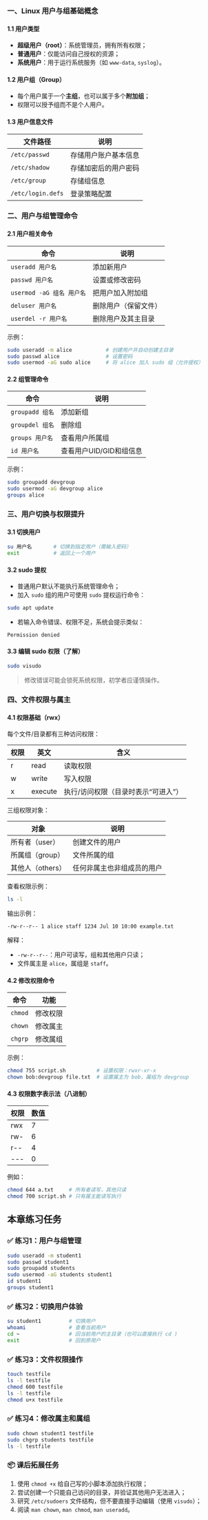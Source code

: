 ### 一、Linux 用户与组基础概念
#### 1.1 用户类型
+ **超级用户（root）**：系统管理员，拥有所有权限；
+ **普通用户**：仅能访问自己授权的资源；
+ **系统用户**：用于运行系统服务（如 `www-data`, `syslog`）。

#### 1.2 用户组（Group）
+ 每个用户属于一个**主组**，也可以属于多个**附加组**；
+ 权限可以授予组而不是个人用户。

#### 1.3 用户信息文件
| 文件路径 | 说明 |
| --- | --- |
| `/etc/passwd` | 存储用户账户基本信息 |
| `/etc/shadow` | 存储加密后的用户密码 |
| `/etc/group` | 存储组信息 |
| `/etc/login.defs` | 登录策略配置 |


### 二、用户与组管理命令
#### 2.1 用户相关命令
| 命令 | 说明 |
| --- | --- |
| `useradd 用户名` | 添加新用户 |
| `passwd 用户名` | 设置或修改密码 |
| `usermod -aG 组名 用户名` | 把用户加入附加组 |
| `deluser 用户名` | 删除用户（保留文件） |
| `userdel -r 用户名` | 删除用户及其主目录 |


示例：

```bash
sudo useradd -m alice           # 创建用户并自动创建主目录
sudo passwd alice               # 设置密码
sudo usermod -aG sudo alice     # 将 alice 加入 sudo 组（允许提权）
```

#### 2.2 组管理命令
| 命令 | 说明 |
| --- | --- |
| `groupadd 组名` | 添加新组 |
| `groupdel 组名` | 删除组 |
| `groups 用户名` | 查看用户所属组 |
| `id 用户名` | 查看用户UID/GID和组信息 |


示例：

```bash
sudo groupadd devgroup
sudo usermod -aG devgroup alice
groups alice
```

### 三、用户切换与权限提升
#### 3.1 切换用户
```bash
su 用户名       # 切换到指定用户（需输入密码）
exit           # 返回上一个用户
```

#### 3.2 sudo 提权
+ 普通用户默认不能执行系统管理命令；
+ 加入 `sudo` 组的用户可使用 `sudo` 提权运行命令：

```bash
sudo apt update
```

+ 若输入命令错误、权限不足，系统会提示类似：

```plain
Permission denied
```

#### 3.3 编辑 sudo 权限（了解）
```bash
sudo visudo
```

> 修改错误可能会锁死系统权限，初学者应谨慎操作。
>

### 四、文件权限与属主
#### 4.1 权限基础（rwx）
每个文件/目录都有三种访问权限：

| 权限 | 英文 | 含义 |
| --- | --- | --- |
| r | read | 读取权限 |
| w | write | 写入权限 |
| x | execute | 执行/访问权限（目录时表示“可进入”） |


三组权限对象：

| 对象 | 说明 |
| --- | --- |
| 所有者（user） | 创建文件的用户 |
| 所属组（group） | 文件所属的组 |
| 其他人（others） | 任何非属主也非组成员的用户 |


查看权限示例：

```bash
ls -l
```

输出示例：

```plain
-rw-r--r-- 1 alice staff 1234 Jul 10 10:00 example.txt
```

解释：

+ `-rw-r--r--`：用户可读写，组和其他用户只读；
+ 文件属主是 `alice`，属组是 `staff`。

#### 4.2 修改权限命令
| 命令 | 功能 |
| --- | --- |
| `chmod` | 修改权限 |
| `chown` | 修改属主 |
| `chgrp` | 修改属组 |


示例：

```bash
chmod 755 script.sh          # 设置权限：rwxr-xr-x
chown bob:devgroup file.txt  # 设置属主为 bob，属组为 devgroup
```

#### 4.3 权限数字表示法（八进制）
| 权限 | 数值 |
| --- | --- |
| rwx | 7 |
| rw- | 6 |
| r-- | 4 |
| --- | 0 |


例如：

```bash
chmod 644 a.txt     # 所有者读写，其他只读
chmod 700 script.sh # 只有属主能读写执行
```

## 本章练习任务
### ✅ 练习1：用户与组管理
```bash
sudo useradd -m student1
sudo passwd student1
sudo groupadd students
sudo usermod -aG students student1
id student1
groups student1
```

### ✅ 练习2：切换用户体验
```bash
su student1         # 切换用户
whoami              # 查看当前用户
cd ~                # 回当前用户的主目录（也可以直接执行 cd )
exit                # 回到原用户
```

### ✅ 练习3：文件权限操作
```bash
touch testfile
ls -l testfile
chmod 600 testfile
ls -l testfile
chmod u+x testfile
```

### ✅ 练习4：修改属主和属组
```bash
sudo chown student1 testfile
sudo chgrp students testfile
ls -l testfile
```

### 📦 课后拓展任务
1. 使用 `chmod +x` 给自己写的小脚本添加执行权限；
2. 尝试创建一个只能自己访问的目录，并验证其他用户无法进入；
3. 研究 `/etc/sudoers` 文件结构，但不要直接手动编辑（使用 `visudo`）；
4. 阅读 `man chown`, `man chmod`, `man useradd`。

